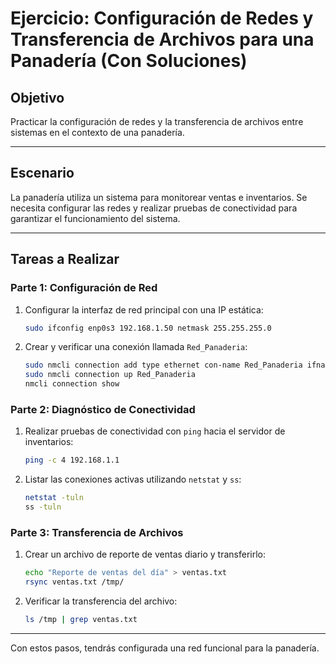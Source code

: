 
# Ejercicio: Configuración de Redes y Transferencia de Archivos para una Panadería (Con Soluciones)

## Objetivo
Practicar la configuración de redes y la transferencia de archivos entre sistemas en el contexto de una panadería.

---

## Escenario
La panadería utiliza un sistema para monitorear ventas e inventarios. Se necesita configurar las redes y realizar pruebas de conectividad para garantizar el funcionamiento del sistema.

---

## Tareas a Realizar

### Parte 1: Configuración de Red
1. Configurar la interfaz de red principal con una IP estática:
   ```bash
   sudo ifconfig enp0s3 192.168.1.50 netmask 255.255.255.0
   ```
2. Crear y verificar una conexión llamada `Red_Panaderia`:
   ```bash
   sudo nmcli connection add type ethernet con-name Red_Panaderia ifname enp0s3 ipv4.addresses 192.168.1.50/24 gw4 192.168.1.1 ipv4.method manual
   sudo nmcli connection up Red_Panaderia
   nmcli connection show
   ```

### Parte 2: Diagnóstico de Conectividad
1. Realizar pruebas de conectividad con `ping` hacia el servidor de inventarios:
   ```bash
   ping -c 4 192.168.1.1
   ```
2. Listar las conexiones activas utilizando `netstat` y `ss`:
   ```bash
   netstat -tuln
   ss -tuln
   ```

### Parte 3: Transferencia de Archivos
1. Crear un archivo de reporte de ventas diario y transferirlo:
   ```bash
   echo "Reporte de ventas del día" > ventas.txt
   rsync ventas.txt /tmp/
   ```
2. Verificar la transferencia del archivo:
   ```bash
   ls /tmp | grep ventas.txt
   ```

---

Con estos pasos, tendrás configurada una red funcional para la panadería.
